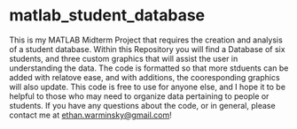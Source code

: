 # matlab_student_database
This is my MATLAB Midterm Project that requires the creation and analysis of a student database.
Within this Repository you will find a Database of six students, and three custom graphics that will assist the user in understanding the data.
The code is formatted so that more stduents can be added with relatove ease, and with additions, the cooresponding graphics will also update.
This code is free to use for anyone else, and I hope it to be helpful to those who may need to organize data pertaining to people or students. 
If you have any questions about the code, or in general, please contact me at ethan.warminsky@gmail.com!
